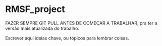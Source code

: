 # RMSF_project
FAZER SEMPRE GIT PULL ANTES DE COMEÇAR A TRABALHAR, pra ter a versão mais atualizada do trabalho.

Escrever aqui ideias chave, ou tópicos para lembrar coisas.
